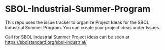 # SBOL-Industrial-Summer-Program
This repo uses the issue tracker to organize Project Ideas for the SBOL Industrial Summer Program. 
You can create your project ideas under Issues. 

Call for SBOL Industrial Summer Project ideas can be seen at https://sbolstandard.org/sbol-industrial/
